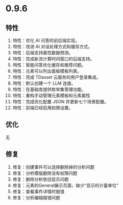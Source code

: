# 0.9.6

## 特性

1. 特性：优化 AI 问答的前后端实现。
1. 特性：改进 AI 对话处理方式和缓存方式。
1. 特性：后端支持属性数据预测。
1. 特性：完成新流计算时间窗口的后端支持。
1. 特性：智能问答优化缓存和推荐问题。
1. 特性：元素可以列出面板模板列表。
1. 特性：完成 TDasset 云服务的用户登录集成。
1. 特性：默认创建一个 LLM 连接。
1. 特性：在基础库提供枚举集管理功能。
1. 特性：重构手动管理元素模板和元素属性
1. 特性：完成优化配置 JSON 并更新七个场景配置。
1. 特性：前端已经启用权限设置。

## 优化

无

## 修复

1. 修复：创建事件可以选择删除掉的分析问题
1. 修复：分析模版删除没有权限问题
1. 修复：删除分析依旧显示问题
1. 修复：元素的General展示页面，缺少“显示的计量单位“
1. 修复：查看事件详情时报错
1. 修复：分析编辑报错问题